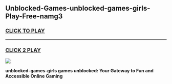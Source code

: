 
## Unblocked-Games-unblocked-games-girls-Play-Free-namg3
<h3>
<a href="https://premium76.site?title=unblocked-games-girls&ref=09A">CLICK TO PLAY</a></h3>
<hr>

<h3>
<a href="https://premium76.site?title=unblocked-games-girls&ref=09A">CLICK 2 PLAY</a>
  
</h3>

<a href="https://premium76.site?title=unblocked-games-girls&ref=09A"><img src="https://clearcache.store/games.png"></a>


**unblocked-games-girls games unblocked: Your Gateway to Fun and Accessible Online Gaming**
